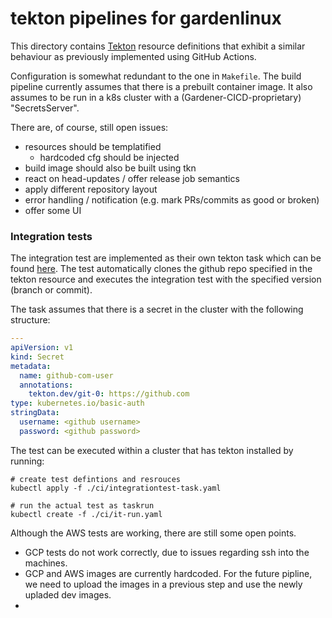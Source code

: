 tekton pipelines for gardenlinux
================================

This directory contains [Tekton](https://github.com/tektoncd/pipeline) resource definitions that
exhibit a similar behaviour as previously implemented using GitHub Actions.

Configuration is somewhat redundant to the one in `Makefile`. The build pipeline currently
assumes that there is a prebuilt container image. It also assumes to be run in a k8s cluster
with a (Gardener-CICD-proprietary) "SecretsServer".

There are, of course, still open issues:

- resources should be templatified
  - hardcoded cfg should be injected
- build image should also be built using tkn
- react on head-updates / offer release job semantics
- apply different repository layout
- error handling / notification (e.g. mark PRs/commits as good or broken)
- offer some UI


### Integration tests

The integration test are implemented as their own tekton task which can be found [here](./integrationtest-task.yaml).
The test automatically clones the github repo specified in the tekton resource and executes the integration test with the specified version (branch or commit).

The task assumes that there is a secret in the cluster with the following structure:
```yaml
---
apiVersion: v1
kind: Secret
metadata:
  name: github-com-user
  annotations:
    tekton.dev/git-0: https://github.com
type: kubernetes.io/basic-auth
stringData:
  username: <github username>
  password: <github password>
```

The test can be executed within a cluster that has tekton installed by running:
```
# create test defintions and resrouces
kubectl apply -f ./ci/integrationtest-task.yaml

# run the actual test as taskrun
kubectl create -f ./ci/it-run.yaml
```

Although the AWS tests are working, there are still some open points.
- GCP tests do not work correctly, due to issues regarding ssh into the machines.
- GCP and AWS images are currently hardcoded. For the future pipline, we need to upload the images in a previous step and use the newly upladed dev images.
-
